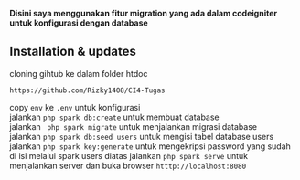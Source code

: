 <strong>Disini saya menggunakan fitur migration yang ada dalam codeigniter untuk konfigurasi dengan database</strong>


## Installation & updates

cloning gihtub ke dalam folder htdoc
```
https://github.com/Rizky1408/CI4-Tugas
```

copy ```env``` ke ```.env``` untuk konfigurasi <br>
jalankan ```php spark db:create``` untuk membuat database <br>
jalankan ``` php spark migrate``` untuk menjalankan migrasi database <br>
jalankan ```php spark db:seed users``` untuk mengisi tabel database users
jalankan ```php spark key:generate``` untuk mengekripsi password yang sudah di isi melalui spark users diatas
jalankan ```php spark serve``` untuk menjalankan server dan buka browser ```htttp://localhost:8080```
